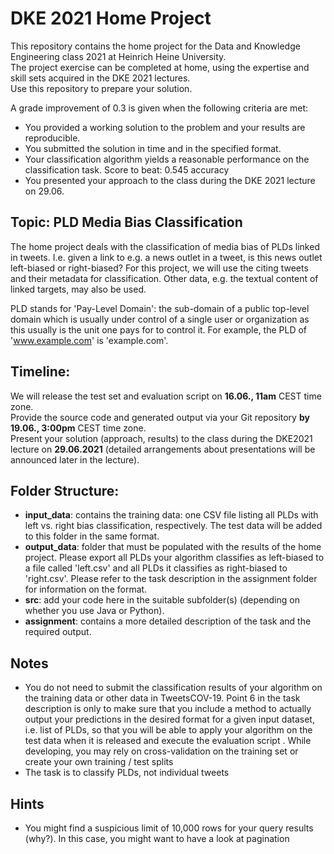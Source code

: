 # DKE 2021 Home Project

This repository contains the home project for the Data and Knowledge Engineering class 2021 at Heinrich Heine University.  
The project exercise can be completed at home, using the expertise and skill sets acquired in the DKE 2021 lectures.  
Use this repository to prepare your solution. 

A grade improvement of 0.3 is given when the following criteria are met:
* You provided a working solution to the problem and your results are reproducible. 
* You submitted the solution in time and in the specified format. 
* Your classification algorithm yields a reasonable performance on the classification task. Score to beat: 0.545 accuracy 
* You presented your approach to the class during the DKE 2021 lecture on 29.06.



## Topic: PLD Media Bias Classification
The home project deals with the classification of media bias of PLDs linked in tweets. I.e. given a link to e.g. a news outlet in a tweet, is this news outlet left-biased or right-biased? For this project, we will use the citing tweets and their metadata for classification. Other data, e.g. the textual content of linked targets, may also be used. 

PLD stands for 'Pay-Level Domain': the sub-domain of a public top-level domain which is usually under control of a single user or organization as this usually is the unit one pays for to control it. 
For example, the PLD of 'www.example.com' is 'example.com'.


## Timeline: 
We will release the test set and evaluation script on **16.06., 11am** CEST time zone.  
Provide the source code and generated output via your Git repository **by 19.06., 3:00pm** CEST time zone.  
Present your solution (approach, results) to the class during the DKE2021 lecture on **29.06.2021** (detailed arrangements about presentations will be announced later in the lecture).

## Folder Structure:
* **input_data**:  contains the training data: one CSV file listing all PLDs with left vs. right bias classification, respectively. The test data will be added to this folder in the same format. 
* **output_data**: folder that must be populated with the results of the home project. Please export all PLDs your algorithm classifies as left-biased to a file called 'left.csv' and all PLDs it classifies as right-biased to 'right.csv'. Please refer to the task description in the assignment folder for information on the format.  
* **src**: add your code here in the suitable subfolder(s) (depending on whether you use Java or Python).
* **assignment**: contains a more detailed description of the task and the required output. 

## Notes
 * You do not need to submit the classification results of your algorithm on the training data or other data in TweetsCOV-19. Point 6 in the task description is only to make sure that you include a method to actually output your predictions in the desired format for a given input dataset, i.e. list of PLDs, so that you will be able to apply your algorithm on the test data when it is released and execute the evaluation script . While developing, you may rely on cross-validation on the training set or create your own training / test splits
 * The task is to classify PLDs, not individual tweets

## Hints
 * You might find a suspicious limit of 10,000 rows for your query results (why?). In this case, you might want to have a look at pagination
